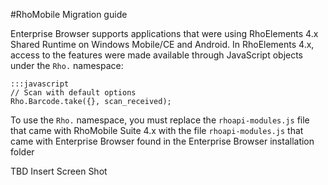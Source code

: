 #RhoMobile Migration guide

Enterprise Browser supports applications that were using RhoElements 4.x Shared Runtime on Windows Mobile/CE and Android. In RhoElements 4.x, access to the features were made available through JavaScript objects under the `Rho.` namespace:

	:::javascript
	// Scan with default options
	Rho.Barcode.take({}, scan_received);

To use the `Rho.` namespace, you must replace the `rhoapi-modules.js` file that came with RhoMobile Suite 4.x with the file `rhoapi-modules.js` that came with Enterprise Browser found in the Enterprise Browser installation folder

TBD Insert Screen Shot	
